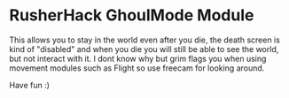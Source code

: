 # RusherHack GhoulMode Module

This allows you to stay in the world even after you die, the death screen is kind of "disabled" and
when you die you will still be able to see the world, but not interact with it. I dont know why but 
grim flags you when using movement modules such as Flight so use freecam for looking around.



Have fun :)